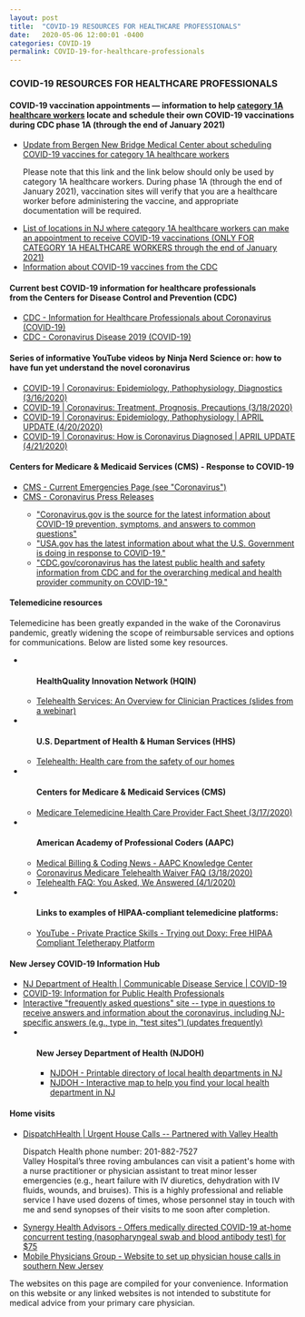 ```yaml
---
layout: post
title:  "COVID-19 RESOURCES FOR HEALTHCARE PROFESSIONALS"
date:   2020-05-06 12:00:01 -0400
categories: COVID-19
permalink: COVID-19-for-healthcare-professionals
---
```


<div class="post-header">
  <h3>COVID-19 RESOURCES FOR HEALTHCARE PROFESSIONALS</h3>
</div>

<div class="post-container">

  <h4>COVID-19 vaccination appointments — information to help <u>category 1A healthcare workers</u> locate and schedule their own COVID-19 vaccinations during CDC phase 1A (through the end of January 2021)</h4>
  <ul>
    <li><a href="https://www.newbridgehealth.org/bergencounty-phase1a-vaccine/">Update from Bergen New Bridge Medical Center about scheduling COVID-19 vaccines for category 1A healthcare workers</a><p>Please note that this link and the link below should only be used by category 1A healthcare workers. During phase 1A (through the end of January 2021), vaccination sites will verify that you are a healthcare worker before administering the vaccine, and appropriate documentation will be required.</p></li>
    <li><a href="https://drive.google.com/file/d/1qs4QEquSKadEyPNNEKvrwj6z4IQteAnO/">List of locations in NJ where category 1A healthcare workers can make an appointment to receive COVID-19 vaccinations (<u>ONLY FOR CATEGORY 1A HEALTHCARE WORKERS through the end of January 2021</u>)</a></li>
    <li><a href="https://www.cdc.gov/coronavirus/2019-ncov/vaccines/index.html">Information about COVID-19 vaccines from the CDC</a></li>
  </ul>

  <h4>Current best COVID-19 information for healthcare professionals<br> from the Centers for Disease Control and Prevention (CDC)</h4>
  <ul>
    <li><a href="https://www.cdc.gov/coronavirus/2019-nCoV/hcp/index.html">CDC - Information for Healthcare Professionals about Coronavirus (COVID-19)</a></li>
    <li><a href="https://www.cdc.gov/coronavirus/2019-ncov/index.html">CDC - Coronavirus Disease 2019 (COVID-19)</a></li>
  </ul>

  <h4>Series of informative YouTube videos by Ninja Nerd Science or: how to have fun yet understand the novel coronavirus</h4>
  <ul>
    <li><a href="https://www.youtube.com/watch?v=PWzbArPgo-o">COVID-19 | Coronavirus: Epidemiology, Pathophysiology, Diagnostics (3/16/2020)</a></li>
    <li><a href="https://www.youtube.com/watch?v=rdoN_XsHWBI">COVID-19 | Coronavirus: Treatment, Prognosis, Precautions (3/18/2020)</a></li>
    <li><a href="https://www.youtube.com/watch?v=YRfwZcLeOm4">COVID-19 | Coronavirus: Epidemiology, Pathophysiology | APRIL UPDATE (4/20/2020)</a></li>
    <li><a href="https://www.youtube.com/watch?v=hIxwizlu4w8">COVID-19 | Coronavirus: How is Coronavirus Diagnosed | APRIL UPDATE (4/21/2020)</a></li>
  </ul>

  <h4>Centers for Medicare & Medicaid Services (CMS) - Response to COVID-19 </h4>
  <ul>
    <li><a href="https://www.cms.gov/About-CMS/Agency-Information/Emergency/EPRO/Current-Emergencies/Current-Emergencies-page#skipNavTarget">CMS - Current Emergencies Page (see "Coronavirus")</a></li>
    <li><a href="https://www.cms.gov/about-cms/emergency-preparedness-response-operations/current-emergencies/coronavirus-press-releases">CMS - Coronavirus Press Releases</a></li>
    <ul class="sublist">
      <li><a href="https://www.cdc.gov/coronavirus/2019-ncov/index.html">"Coronavirus.gov is the source for the latest information about COVID-19 prevention, symptoms, and answers to common questions"</a></li>
      <li><a href="https://www.usa.gov/coronavirus">"USA.gov has the latest information about what the U.S. Government is doing in response to COVID-19."</a></li>
      <li><a href="https://www.cdc.gov/coronavirus/2019-ncov/index.html?CDC_AA_refVal=https%3A%2F%2Fwww.cdc.gov%2Fcoronavirus%2Findex.html">"CDC.gov/coronavirus has the latest public health and safety information from CDC and for the overarching medical and health provider community on COVID-19."</a></li>
    </ul>
  </ul>

  <h4>Telemedicine resources</h4>
  <p>Telemedicine has been greatly expanded in the wake of the Coronavirus pandemic, greatly widening the scope of reimbursable services and options for communications. Below are listed some key resources.</p>
  <ul>
    <li>
      <ul class="sublist">
        <h4>HealthQuality Innovation Network (HQIN)</h4>
        <li><a href="https://www.hqi.solutions/wp-content/uploads/2020/04/Approach_Telehealth-Webinar-04162020-FINAL_508.pdf">Telehealth Services: An Overview for Clinician Practices (slides from a webinar)</a></li>
      </ul>
    </li>
    <li>
      <ul class="sublist">
        <h4>U.S. Department of Health & Human Services (HHS)</h4>
        <li><a href="https://www.telehealth.hhs.gov/">Telehealth: Health care from the safety of our homes</a></li>
      </ul>
    </li>
    <li>
      <ul class="sublist">
        <h4>Centers for Medicare & Medicaid Services (CMS)</h4>
        <li><a href="https://www.cms.gov/newsroom/fact-sheets/medicare-telemedicine-health-care-provider-fact-sheet">Medicare Telemedicine Health Care Provider Fact Sheet (3/17/2020)</a></li>
      </ul>
    </li>
    <li>
      <ul class="sublist">
        <h4>American Academy of Professional Coders (AAPC)</h4>
        <li><a href="https://www.aapc.com/blog/">Medical Billing & Coding News - AAPC Knowledge Center</a></li>
        <li><a href="https://www.aapc.com/blog/50013-coronavirus-medicare-telehealth-waiver-faq/">Coronavirus Medicare Telehealth Waiver FAQ (3/18/2020)</a></li>
        <li><a href="https://www.aapc.com/blog/50156-telehealth-faq-you-asked-we-answered/">Telehealth FAQ: You Asked, We Answered (4/1/2020)</a></li>
      </ul>
    </li>
    <li>
      <ul class="sublist">
        <h4>Links to examples of HIPAA-compliant telemedicine platforms:</h4>
        <li><a href="https://www.youtube.com/watch?v=6FBbjB1BMzk">YouTube - Private Practice Skills - Trying out Doxy: Free HIPAA Compliant Teletherapy Platform</a></li>
      </ul>
    </li>
  </ul>

  <h4>New Jersey COVID-19 Information Hub</h4>
  <ul>
    <li><a href="https://www.nj.gov/health/cd/topics/ncov.shtml">NJ Department of Health | Communicable Disease Service | COVID-19</a></li>
    <li><a href="https://www.nj.gov/health/cd/topics/covid2019_professionals.shtml">COVID-19: Information for Public Health Professionals</a></li>
    <li><a href="https://covid19.nj.gov/NJfaqs">Interactive "frequently asked questions" site -- type in questions to receive answers and information about the coronavirus, including NJ-specific answers (e.g., type in, "test sites") (updates frequently)</a></li>
    <li>
      <ul class="sublist">
        <h4>New Jersey Department of Health (NJDOH)</h4>
        <ul>
          <li><a href="https://nj.gov/health/lh/documents/LocalHealthDirectory.pdf">NJDOH - Printable directory of local health departments in NJ</a></li>
          <li><a href="https://nj.gov/health/lh/community/index.shtml">NJDOH - Interactive map to help you find your local health department in NJ</a></li>
        </ul>
      </ul>
    </li>
  </ul>

  <h4>Home visits</h4>
  <ul>
    <li><a href="https://www.dispatchhealth.com/">DispatchHealth | Urgent House Calls -- Partnered with Valley Health</a><p>Dispatch Health phone number: 201-882-7527 <br>Valley Hospital’s three roving ambulances can visit a patient's home with a nurse practitioner or physician assistant to treat minor lesser emergencies (e.g., heart failure with IV diuretics, dehydration with IV fluids, wounds, and bruises). This is a highly professional and reliable service I have used dozens of times, whose personnel stay in touch with me and send synopses of their visits to me soon after completion.</p></li>
    <li><a href="https://synergyhealthadvisors.com/">Synergy Health Advisors - Offers medically directed COVID-19 at-home concurrent testing (nasopharyngeal swab and blood antibody test) for $75</a></li>
    <li><a href="http://www.mpgdocs.com"> Mobile Physicians Group - Website to set up physician house calls in southern New Jersey</a></li>
  </ul>

  <p class="disclaimer">The websites on this page are compiled for your convenience. Information on this website or any linked websites is not intended to substitute for medical advice from your primary care physician.</p>

</div>
